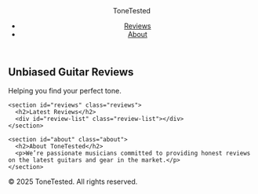 <!DOCTYPE html>
<html lang="en">
<head>
  <meta charset="UTF-8" />
  <meta name="viewport" content="width=device-width, initial-scale=1.0"/>
  <title>ToneTested - Guitar Reviews</title>
  <link rel="stylesheet" href="styles.css" />
</head>
<body>
  <header>
    <div class="logo">ToneTested</div>
    <nav>
      <ul>
        <li><a href="#reviews">Reviews</a></li>
        <li><a href="#about">About</a></li>
      </ul>
    </nav>
  </header>

  <main>
    <section class="hero">
      <h1>Unbiased Guitar Reviews</h1>
      <p>Helping you find your perfect tone.</p>
    </section>

    <section id="reviews" class="reviews">
      <h2>Latest Reviews</h2>
      <div id="review-list" class="review-list"></div>
    </section>

    <section id="about" class="about">
      <h2>About ToneTested</h2>
      <p>We’re passionate musicians committed to providing honest reviews on the latest guitars and gear in the market.</p>
    </section>
  </main>

  <footer>
    <p>&copy; 2025 ToneTested. All rights reserved.</p>
  </footer>

  <script src="script.js"></script>
</body>
</html>
